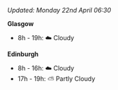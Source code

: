 *Updated: Monday 22nd April 06:30*

**Glasgow**

* 8h - 19h: :cloud: Cloudy

**Edinburgh**

* 8h - 16h: :cloud: Cloudy
* 17h - 19h: :partly_sunny: Partly Cloudy
